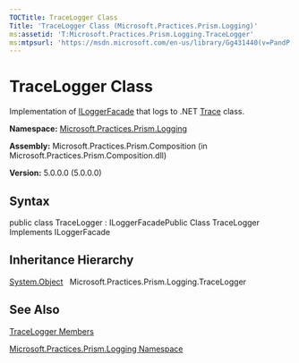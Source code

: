 ```yaml
---
TOCTitle: TraceLogger Class
Title: 'TraceLogger Class (Microsoft.Practices.Prism.Logging)'
ms:assetid: 'T:Microsoft.Practices.Prism.Logging.TraceLogger'
ms:mtpsurl: 'https://msdn.microsoft.com/en-us/library/Gg431440(v=PandP.50)'
---
```



# TraceLogger Class

Implementation of [ILoggerFacade](https://msdn.microsoft.com/library/microsoft.practices.prism.logging.iloggerfacade) that logs to .NET [Trace](http://msdn.microsoft.com/en-us/library/36hhw2t6) class.

**Namespace:** [Microsoft.Practices.Prism.Logging](https://msdn.microsoft.com/library/microsoft.practices.prism.logging)
**Assembly:** Microsoft.Practices.Prism.Composition (in Microsoft.Practices.Prism.Composition.dll)

**Version:** 5.0.0.0 (5.0.0.0)

## Syntax

public class TraceLogger : ILoggerFacadePublic Class TraceLogger Implements ILoggerFacade

## Inheritance Hierarchy

<span id="familyToggle"></span>[System.Object](http://msdn.microsoft.com/en-us/library/e5kfa45b)
  Microsoft.Practices.Prism.Logging.TraceLogger

## See Also

[TraceLogger Members](https://msdn.microsoft.com/allmembers.t:microsoft.practices.prism.logging.tracelogger)

[Microsoft.Practices.Prism.Logging Namespace](https://msdn.microsoft.com/library/microsoft.practices.prism.logging)
